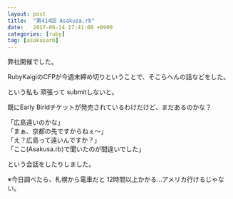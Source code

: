 ```yaml
---
layout: post
title:  "第414回 Asakusa.rb"
date:   2017-06-14 17:41:00 +0900
categories: [ruby]
tag: [asakusarb]
---
```

弊社開催でした。

RubyKaigiのCFPが今週末締め切りということで、そこらへんの話などをした。

という私も 頑張って submitしないと。

既にEarly Birldチケットが発売されているわけだけど、まだあるのかな？

「広島遠いのかな」  
「まぁ、京都の先ですからねぇ～」  
「え？広島って遠いんですか？」  
「ここ(Asakusa.rb)で聞いたのが間違いでした」  

という会話をしたりしました。

※今日調べたら、札幌から電車だと 12時間以上かかる...アメリカ行けるじゃない。
